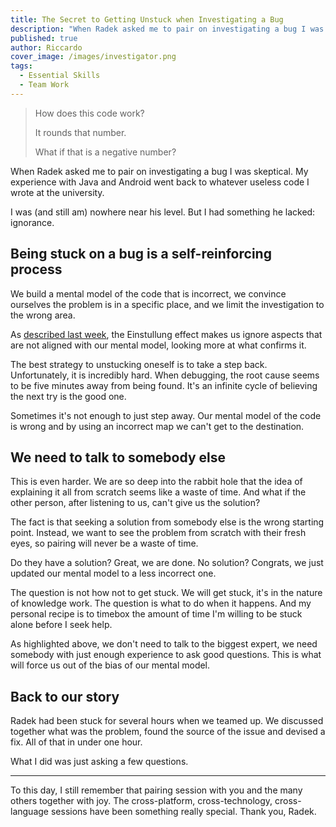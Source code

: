 ```yaml
---
title: The Secret to Getting Unstuck when Investigating a Bug
description: "When Radek asked me to pair on investigating a bug I was skeptical. But I had something he lacked: ignorance."
published: true
author: Riccardo
cover_image: /images/investigator.png
tags:
  - Essential Skills
  - Team Work
---
```


> How does this code work?
>
> It rounds that number.
>
> What if that is a negative number?

When Radek asked me to pair on investigating a bug I was skeptical. My experience with Java and Android went back to whatever useless code I wrote at the university.

I was (and still am) nowhere near his level. But I had something he lacked: ignorance.

## Being stuck on a bug is a self-reinforcing process

We build a mental model of the code that is incorrect, we convince ourselves the problem is in a specific place, and we limit the investigation to the wrong area.

As [described last week](/posts/2020-06-26-why-good-solutions-block-better-ones/), the Einstullung effect makes us ignore aspects that are not aligned with our mental model, looking more at what confirms it.

The best strategy to unstucking oneself is to take a step back. Unfortunately, it is incredibly hard. When debugging, the root cause seems to be five minutes away from being found. It's an infinite cycle of believing the next try is the good one.

Sometimes it's not enough to just step away. Our mental model of the code is wrong and by using an incorrect map we can't get to the destination.

## We need to talk to somebody else

This is even harder. We are so deep into the rabbit hole that the idea of explaining it all from scratch seems like a waste of time. And what if the other person, after listening to us, can't give us the solution?

The fact is that seeking a solution from somebody else is the wrong starting point. Instead, we want to see the problem from scratch with their fresh eyes, so pairing will never be a waste of time.

Do they have a solution? Great, we are done. No solution? Congrats, we just updated our mental model to a less incorrect one.

The question is not how not to get stuck. We will get stuck, it's in the nature of knowledge work. The question is what to do when it happens. And my personal recipe is to timebox the amount of time I'm willing to be stuck alone before I seek help.

As highlighted above, we don't need to talk to the biggest expert, we need somebody with just enough experience to ask good questions. This is what will force us out of the bias of our mental model.

## Back to our story

Radek had been stuck for several hours when we teamed up. We discussed together what was the problem, found the source of the issue and devised a fix. All of that in under one hour.

What I did was just asking a few questions.

---

To this day, I still remember that pairing session with you and the many others together with joy. The cross-platform, cross-technology, cross-language sessions have been something really special. Thank you, Radek.
